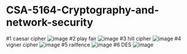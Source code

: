 # CSA-5164-Cryptography-and-network-security
#1 caesar cipher
![image](https://user-images.githubusercontent.com/113408991/211763890-51c48b2d-3343-41d7-8fe4-5f8260618c6c.png)
#2 play fair
![image](https://user-images.githubusercontent.com/113408991/211765887-d64bcb82-b7c6-47a8-b83d-439c5035113d.png)
#3 hill cipher
![image](https://user-images.githubusercontent.com/113408991/211824932-e840d023-65ed-4cc4-ad4b-cb260b22098c.png)
#4 vigner cipher
![image](https://user-images.githubusercontent.com/113408991/211826158-69033f15-b14d-495d-b2b8-a046a50f4a91.png)
#5 railfence
![image](https://user-images.githubusercontent.com/113408991/211827683-bfc329bd-2e0a-4eec-9eb0-a0a17f5d4ba9.png)
#6 DES
![image](https://user-images.githubusercontent.com/113408991/211828788-f3f47c59-4159-42e8-bc6b-8bc3c4e614a8.png)

